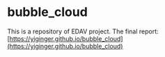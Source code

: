 bubble_cloud
============
This is a repository of EDAV project.
The final report:
[https://yiginger.github.io/bubble_cloud](https://yiginger.github.io/bubble_cloud)
